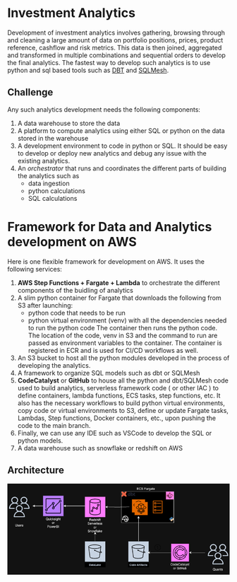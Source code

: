 # Investment Analytics 
Development of investment analytics involves gathering, browsing through and cleaning a large amount of data on portfolio positions, prices, product reference, cashflow and risk metrics. This data is then joined, aggregated and transformed in multiple combinations and sequential orders to develop the final analytics. The fastest way to develop such analytics is to use python and sql based tools such as [DBT](https://www.getdbt.com/) and [SQLMesh](https://sqlmesh.com/).  



## Challenge

Any such analytics development needs the following components:
1. A data warehouse to store the data
2. A platform to compute analytics using either SQL or python on the data stored in the warehouse
3. A development environment to code in python or SQL. It should be easy to develop or deploy new analytics and debug any issue with the existing analytics.
4. An *orchestrator* that runs and coordinates the different parts of building the analytics such as 
    * data ingestion
    * python calculations 
    * SQL calculations   

# Framework for Data and Analytics development on AWS

Here is one flexible framework for development on AWS. It uses the following services:
1. **AWS Step Functions + Fargate + Lambda** to orchestrate the different components of the buidling of analytics
2. A slim python container for Fargate that downloads the following from S3 after launching:
    * python code that needs to be run
    * python virtual environment (venv) with all the dependencies needed to run the python code
The container then runs the python code. The location of the code, venv in S3 and the command to run are passed as environment variables to the container. The container is registered in ECR and is used for CI/CD workflows as well.
3. An S3 bucket to host all the python modules developed in the process of developing the analytics.
4. A framework to organize SQL models such as dbt or SQLMesh
5. **CodeCatalyst** or **GitHub** to house all the python and dbt/SQLMesh code used to build analytics, serverless framework code ( or other IAC ) to define containers, lambda functions, ECS tasks, step functions, etc. It also has the necessary workflows to build python virtual environments, copy code or virtual environments to S3, define or update Fargate tasks, Lambdas, Step functions, Docker containers, etc., upon pushing the code to the main branch. 
6. Finally, we can use any IDE such as VSCode to develop the SQL or python models.
7. A data warehouse such as snowflake or redshift on AWS


## Architecture

![Architecture](./Arch.drawio.png)

